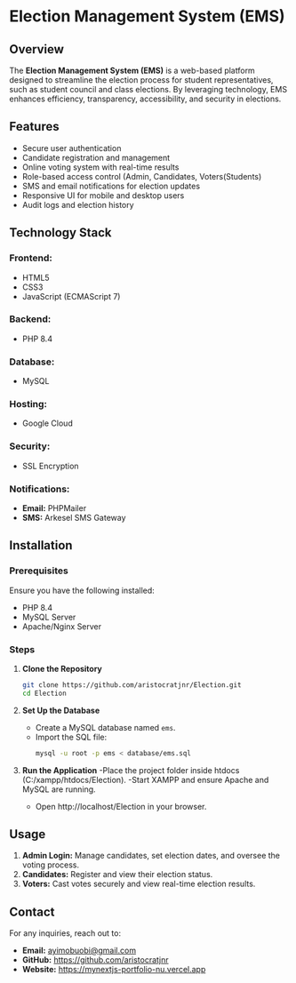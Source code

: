 # Election Management System (EMS)

## Overview
The **Election Management System (EMS)** is a web-based platform designed to streamline the election process for student representatives, such as student council and class elections. By leveraging technology, EMS enhances efficiency, transparency, accessibility, and security in elections.

## Features
- Secure user authentication
- Candidate registration and management
- Online voting system with real-time results
- Role-based access control (Admin, Candidates, Voters(Students)
- SMS and email notifications for election updates
- Responsive UI for mobile and desktop users
- Audit logs and election history

## Technology Stack
### Frontend:
- HTML5
- CSS3
- JavaScript (ECMAScript 7)

### Backend:
- PHP 8.4

### Database:
- MySQL

### Hosting:
- Google Cloud

### Security:
- SSL Encryption

### Notifications:
- **Email:** PHPMailer
- **SMS:** Arkesel SMS Gateway

## Installation
### Prerequisites
Ensure you have the following installed:
- PHP 8.4
- MySQL Server
- Apache/Nginx Server

### Steps
1. **Clone the Repository**
   ```sh
   git clone https://github.com/aristocratjnr/Election.git
   cd Election
   ```
2. **Set Up the Database**
   - Create a MySQL database named `ems`.
   - Import the SQL file:
     ```sh
     mysql -u root -p ems < database/ems.sql
     ```

5. **Run the Application**
   -Place the project folder inside htdocs (C:/xampp/htdocs/Election).
   -Start XAMPP and ensure Apache and MySQL are running.
   - Open http://localhost/Election in your browser.

## Usage
1. **Admin Login:** Manage candidates, set election dates, and oversee the voting process.
2. **Candidates:** Register and view their election status.
3. **Voters:** Cast votes securely and view real-time election results.



## Contact
For any inquiries, reach out to:
- **Email:** ayimobuobi@gmail.com
- **GitHub:** https://github.com/aristocratjnr
- **Website:** https://mynextjs-portfolio-nu.vercel.app
